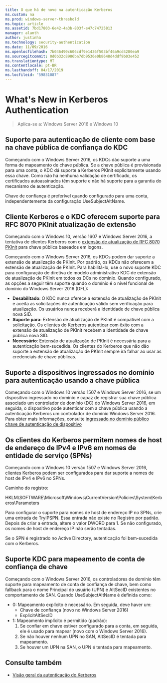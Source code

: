 ```yaml
---
title: O que há de novo na autenticação Kerberos
ms.custom: na
ms.prod: windows-server-threshold
ms.topic: article
ms.assetid: 7bd17803-6e42-4a3b-803f-e47c74725813
manager: alanth
author: justinha
ms.technology: security-authentication
ms.date: 11/09/2016
ms.openlocfilehash: 7b046490c606cdf9e1436f503bf46a9cd4280ea9
ms.sourcegitcommit: 0d0b32c8986ba7db9536e0b8648d4ddf9b03e452
ms.translationtype: MT
ms.contentlocale: pt-BR
ms.lasthandoff: 04/17/2019
ms.locfileid: "59831087"
---
```

# <a name="whats-new-in-kerberos-authentication"></a>What's New in Kerberos Authentication

>Aplica-se a: Windows Server 2016 e Windows 10

## <a name="kdc-support-for-public-key-trust-based-client-authentication"></a>Suporte para autenticação de cliente com base na chave pública de confiança do KDC

Começando com o Windows Server 2016, os KDCs dão suporte a uma forma de mapeamento de chave pública. Se a chave pública é provisionada para uma conta, o KDC dá suporte a Kerberos PKInit explicitamente usando essa chave. Como não há nenhuma validação de certificado, os certificados autoassinados têm suporte e não há suporte para a garantia do mecanismo de autenticação.

Chave de confiança é preferível quando configurado para uma conta, independentemente da configuração UseSubjectAltName.

## <a name="kerberos-client-and-kdc-support-for-rfc-8070-pkinit-freshness-extension"></a>Cliente Kerberos e o KDC oferecem suporte para RFC 8070 PKInit atualização de extensão

Começando com o Windows 10, versão 1607 e Windows Server 2016, a tentativa de clientes Kerberos com o [extensão de atualização de RFC 8070 PKInit](https://datatracker.ietf.org/doc/draft-ietf-kitten-pkinit-freshness/) para chave pública baseados em logons. 

Começando com o Windows Server 2016, os KDCs podem dar suporte a extensão de atualização de PKInit. Por padrão, os KDCs não oferecem a extensão de atualização de PKInit. Para habilitá-lo, use o novo suporte KDC para configuração de diretiva de modelo administrativo KDC de extensão de atualização de PKInit em todos os DCs no domínio. Quando configurado, as opções a seguir têm suporte quando o domínio é o nível funcional de domínio do Windows Server 2016 (DFL):

- **Desabilitado**: O KDC nunca oferece a extensão de atualização de PKInit e aceita as solicitações de autenticação válido sem verificação para atualização. Os usuários nunca receberá a identidade de chave pública nova SID.
- **Suporte para**: Extensão de atualização de PKInit é compatível com a solicitação. Os clientes do Kerberos autenticar com êxito com a extensão de atualização de PKInit recebem a identidade de chave pública nova SID.
- **Necessário**: Extensão de atualização de PKInit é necessária para a autenticação bem-sucedida. Os clientes do Kerberos que não dão suporte a extensão de atualização de PKInit sempre irá falhar ao usar as credenciais de chave públicas.

## <a name="domain-joined-device-support-for-authentication-using-public-key"></a>Suporte a dispositivos ingressados no domínio para autenticação usando a chave pública

Começando com o Windows 10 versão 1507 e Windows Server 2016, se um dispositivo ingressado no domínio é capaz de registrar sua chave pública associado um controlador de domínio (DC) do Windows Server 2016, em seguida, o dispositivo pode autenticar com a chave pública usando a autenticação Kerberos um controlador de domínio Windows Server 2016. Para obter mais informações, consulte [ingressado no domínio público chave de autenticação de dispositivo](Domain-joined-Device-Public-Key-Authentication.md)

## <a name="kerberos-clients-allow-ipv4-and-ipv6-address-hostnames-in-service-principal-names-spns"></a>Os clientes do Kerberos permitem nomes de host de endereço de IPv4 e IPv6 em nomes de entidade de serviço (SPNs)

Começando com o Windows 10 versão 1507 e Windows Server 2016, clientes Kerberos podem ser configurados para dar suporte a nomes de host de IPv4 e IPv6 no SPNs. 

Caminho do registro:

HKLM\SOFTWARE\Microsoft\Windows\CurrentVersion\Policies\System\Kerberos\Parameters

Para configurar o suporte para nomes de host de endereço IP no SPNs, crie uma entrada de TryIPSPN. Essa entrada não existe no Registro por padrão. Depois de criar a entrada, altere o valor DWORD para 1. Se não configurado, os nomes de host de endereço IP não serão tentadas.

Se o SPN é registrado no Active Directory, autenticação foi bem-sucedida com o Kerberos. 

## <a name="kdc-support-for-key-trust-account-mapping"></a>Suporte KDC para mapeamento de conta de confiança de chave

Começando com o Windows Server 2016, os controladores de domínio têm suporte para mapeamento de conta de confiança de chave, bem como fallback para o nome Principal do usuário (UPN) e AltSecID existentes no comportamento de SAN. Quando UseSubjectAltName é definida como:

- 0: Mapeamento explícito é necessário. Em seguida, deve haver um:
    - Chave de confiança (novo no Windows Server 2016)
    - ExplicitAltSecID
- 1: Mapeamento implícito é permitido (padrão):
    1. Se confiar em chave estiver configurado para a conta, em seguida, ele é usado para mapear (novo com o Windows Server 2016).
    2. Se não houver nenhum UPN no SAN, AltSecID é tentada para mapeamento.
    3. Se houver um UPN na SAN, o UPN é tentada para mapeamento.

## <a name="see-also"></a>Consulte também

- [Visão geral da autenticação do Kerberos](kerberos-authentication-overview.md)
